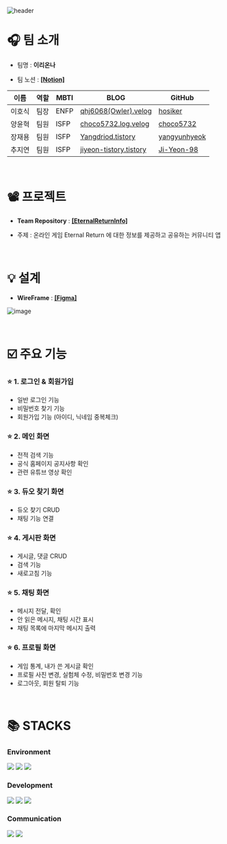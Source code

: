 ![header](https://capsule-render.vercel.app/api?type=waving&color=000000&height=300&section=header&text=ER%20Info&fontSize=90&fontColor=7FEBFF)


# 🎧 팀 소개

- 팀명 :  **이리온나**

- 팀 노션 : **[[Notion]](https://www.notion.so/7ed4416e04c644568de39205605569d7)**

| 이름   | 역할 | MBTI        | BLOG                                               | GitHub                                                  | 
| ------ | ---- | ---------- | -------------------------------------------------- | -------------------------------------------------------- |
| 이호식 | 팀장 | ENFP        | [qhj6068(Owler).velog](https://velog.io/@ghj6068)  | [hosiker](https://github.com/hosiker)                |
| 양윤혁 | 팀원 | ISFP        | [choco5732.log.velog](https://velog.io/@choco5732)       | [choco5732](https://github.com/choco5732) |
| 장재용 | 팀원 | ISFP        | [Yangdriod.tistory](https://yangdriod.tistory.com/)       | [yangyunhyeok](https://github.com/yangyunhyeok) |
| 추지연 | 팀원 | ISFP        | [jiyeon-tistory.tistory](https://jiyeon-tistory.tistory.com/)       | [Ji-Yeon-98](https://github.com/Ji-Yeon-98) |


<br>

# 📽️ 프로젝트
- **Team Repository** : **[[EternalReturnInfo]](https://github.com/EternalReturnInfo/EternalReuturnInfo)**

- 주제 : 온라인 게임 Eternal Return 에 대한 정보를 제공하고 공유하는 커뮤니티 앱

<br>

# 💡 설계

- **WireFrame** : **[[Figma]](https://www.figma.com/file/XuJjkieTkTy1Oz63AeLL5e/TEAM18_%EC%9D%B4%EB%A6%AC%EC%98%A8%EB%82%98?type=design&node-id=0-1&mode=design&t=uo3ZA4LfYOYDcF15-0)**

![image](https://github.com/EternalReturnInfo/EternalReuturnInfo/assets/69956389/35c34389-8879-440f-8cc6-f85a257e1f66)

<br>

# ☑️ 주요 기능

### ⭐ 1. 로그인 & 회원가입
- 일반 로그인 기능
- 비밀번호 찾기 기능
- 회원가입 기능 (아이디, 닉네임 중복체크)

### ⭐ 2. 메인 화면
- 전적 검색 기능
- 공식 홈페이지 공지사항 확인
- 관련 유튜브 영상 확인

### ⭐ 3. 듀오 찾기 화면
- 듀오 찾기 CRUD
- 채팅 기능 연결

### ⭐ 4. 게시판 화면
- 게시글, 댓글 CRUD
- 검색 기능
- 새로고침 기능

### ⭐ 5. 채팅 화면
- 메시지 전달, 확인
- 안 읽은 메시지, 채팅 시간 표시
- 채팅 목록에 마지막 메시지 출력

### ⭐ 6. 프로필 화면
- 게임 통계, 내가 쓴 게시글 확인
- 프로필 사진 변경, 실험체 수정, 비밀번호 변경 기능
- 로그아웃, 회원 탈퇴 기능


<br>

# 📚 STACKS

### Environment ###
<img src="https://img.shields.io/badge/Androidstudio-3DDC84?style=for-the-badge&logo=androidstudio&logoColor=white"> <img src="https://img.shields.io/badge/Github-181717?style=for-the-badge&logo=github&logoColor=white"> <img src="https://img.shields.io/badge/Google Play-414141?style=for-the-badge&logo=googleplay&logoColor=white"> 

### Development ###
<img src="https://img.shields.io/badge/Android-3DDC84?style=for-the-badge&logo=Android&logoColor=white"> <img src="https://img.shields.io/badge/Kotlin-7F52FF?style=for-the-badge&logo=Kotlin&logoColor=white"> 
<img src="https://img.shields.io/badge/Firebase-FFCA28?style=for-the-badge&logo=firebase&logoColor=white">

### Communication ###
<img src="https://img.shields.io/badge/Slack-4A154B?style=for-the-badge&logo=slack&logoColor=white"> <img src="https://img.shields.io/badge/Notion-000000?style=for-the-badge&logo=notion&logoColor=white">
